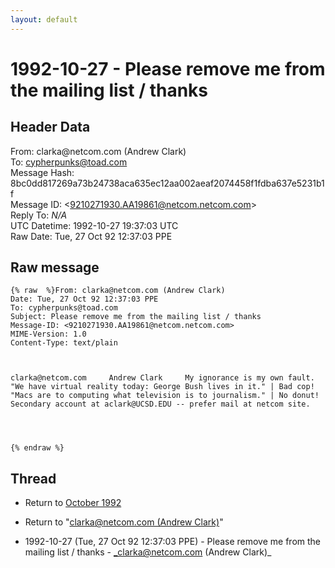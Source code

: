 ```yaml
---
layout: default
---
```


# 1992-10-27 - Please remove me from the mailing list / thanks

## Header Data

From: clarka<span>@</span>netcom.com (Andrew Clark)<br>
To: cypherpunks@toad.com<br>
Message Hash: 8bc0dd817269a73b24738aca635ec12aa002aeaf2074458f1fdba637e5231b1f<br>
Message ID: \<9210271930.AA19861@netcom.netcom.com\><br>
Reply To: _N/A_<br>
UTC Datetime: 1992-10-27 19:37:03 UTC<br>
Raw Date: Tue, 27 Oct 92 12:37:03 PPE<br>

## Raw message

```
{% raw  %}From: clarka@netcom.com (Andrew Clark)
Date: Tue, 27 Oct 92 12:37:03 PPE
To: cypherpunks@toad.com
Subject: Please remove me from the mailing list / thanks
Message-ID: <9210271930.AA19861@netcom.netcom.com>
MIME-Version: 1.0
Content-Type: text/plain



clarka@netcom.com     Andrew Clark     My ignorance is my own fault.
"We have virtual reality today: George Bush lives in it." | Bad cop! 
"Macs are to computing what television is to journalism." | No donut! 
Secondary account at aclark@UCSD.EDU -- prefer mail at netcom site.   




{% endraw %}
```

## Thread

+ Return to [October 1992](/archive/1992/10)

+ Return to "[clarka<span>@</span>netcom.com (Andrew Clark)](/authors/clarka_at_netcom_com_andrew_clark_)"

+ 1992-10-27 (Tue, 27 Oct 92 12:37:03 PPE) - Please remove me from the mailing list / thanks - _clarka@netcom.com (Andrew Clark)_


